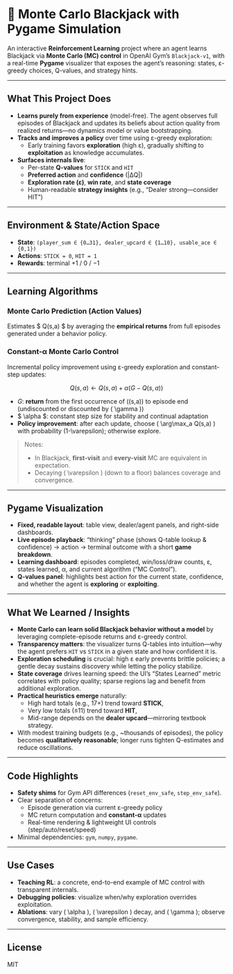 # 🎰 Monte Carlo Blackjack with Pygame Simulation

An interactive **Reinforcement Learning** project where an agent learns Blackjack via **Monte Carlo (MC) control** in OpenAI Gym’s `Blackjack-v1`, with a real-time **Pygame** visualizer that exposes the agent’s reasoning: states, ε-greedy choices, Q-values, and strategy hints.

---

## What This Project Does

- **Learns purely from experience** (model-free). The agent observes full episodes of Blackjack and updates its beliefs about action quality from realized returns—no dynamics model or value bootstrapping.
- **Tracks and improves a policy** over time using ε-greedy exploration:
  - Early training favors **exploration** (high ε), gradually shifting to **exploitation** as knowledge accumulates.
- **Surfaces internals live**:
  - Per-state **Q-values** for `STICK` and `HIT`
  - **Preferred action** and **confidence** (|ΔQ|)
  - **Exploration rate (ε)**, **win rate**, and **state coverage**
  - Human-readable **strategy insights** (e.g., “Dealer strong—consider HIT”)

---

## Environment & State/Action Space

- **State**: `(player_sum ∈ {0…31}, dealer_upcard ∈ {1…10}, usable_ace ∈ {0,1})`
- **Actions**: `STICK = 0`, `HIT = 1`
- **Rewards**: terminal +1 / 0 / −1

---

## Learning Algorithms

### Monte Carlo Prediction (Action Values)
Estimates $ Q(s,a) $ by averaging the **empirical returns** from full episodes generated under a behavior policy.

### Constant-α Monte Carlo Control
Incremental policy improvement using ε-greedy exploration and constant-step updates:

$$
Q(s,a) \leftarrow Q(s,a) + \alpha \big(G - Q(s,a)\big)
$$

- $G$: **return** from the first occurrence of \((s,a)\) to episode end (undiscounted or discounted by \( \gamma \))
- $ \alpha $: constant step size for stability and continual adaptation
- **Policy improvement**: after each update, choose \( \arg\max_a Q(s,a) \) with probability \(1-\varepsilon\); otherwise explore.

> Notes:
> - In Blackjack, **first-visit** and **every-visit** MC are equivalent in expectation.
> - Decaying \( \varepsilon \) (down to a floor) balances coverage and convergence.

---

## Pygame Visualization

- **Fixed, readable layout**: table view, dealer/agent panels, and right-side dashboards.
- **Live episode playback**: “thinking” phase (shows Q-table lookup & confidence) → action → terminal outcome with a short **game breakdown**.
- **Learning dashboard**: episodes completed, win/loss/draw counts, ε, states learned, α, and current algorithm (“MC Control”).
- **Q-values panel**: highlights best action for the current state, confidence, and whether the agent is **exploring** or **exploiting**.

---

## What We Learned / Insights

- **Monte Carlo can learn solid Blackjack behavior without a model** by leveraging complete-episode returns and ε-greedy control.
- **Transparency matters**: the visualizer turns Q-tables into intuition—why the agent prefers `HIT` vs `STICK` in a given state and how confident it is.
- **Exploration scheduling** is crucial: high ε early prevents brittle policies; a gentle decay sustains discovery while letting the policy stabilize.
- **State coverage** drives learning speed: the UI’s “States Learned” metric correlates with policy quality; sparse regions lag and benefit from additional exploration.
- **Practical heuristics emerge** naturally:
  - High hard totals (e.g., 17+) trend toward **STICK**,
  - Very low totals (≤11) trend toward **HIT**,
  - Mid-range depends on the **dealer upcard**—mirroring textbook strategy.
- With modest training budgets (e.g., ~thousands of episodes), the policy becomes **qualitatively reasonable**; longer runs tighten Q-estimates and reduce oscillations.

---

## Code Highlights

- **Safety shims** for Gym API differences (`reset_env_safe`, `step_env_safe`).
- Clear separation of concerns:
  - Episode generation via current ε-greedy policy
  - MC return computation and **constant-α** updates
  - Real-time rendering & lightweight UI controls (step/auto/reset/speed)
- Minimal dependencies: `gym`, `numpy`, `pygame`.

---

## Use Cases

- **Teaching RL**: a concrete, end-to-end example of MC control with transparent internals.
- **Debugging policies**: visualize when/why exploration overrides exploitation.
- **Ablations**: vary \( \alpha \), \( \varepsilon \) decay, and \( \gamma \); observe convergence, stability, and sample efficiency.

---

## License

MIT
